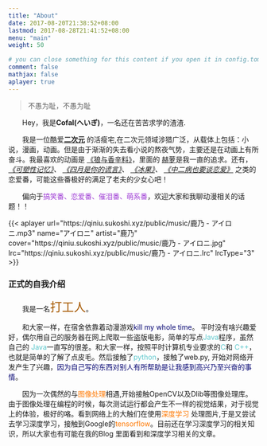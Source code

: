 ```yaml
---
title: "About"
date: 2017-08-20T21:38:52+08:00
lastmod: 2017-08-28T21:41:52+08:00
menu: "main"
weight: 50

# you can close something for this content if you open it in config.toml.
comment: false
mathjax: false
aplayer: true
---
```


<div class="zh post-container">
    <!--copied from markdown -->
    <blockquote><p>不愚为耻，不愚为耻</p></blockquote>
    <p>&emsp;&emsp;Hey，我是<strong>Cofal(へいぎ)</strong>，一名还在苦苦求学的渣渣.</p>
    <p>
        &emsp;&emsp;我是一位酷爱<strong><a href="{{ site.url }}/tags/#二次元">二次元</a></strong>
        的活瘦宅,在二次元领域涉猎广泛，从载体上包括：小说，漫画，动画。但是由于渐渐的失去看小说的熬夜气势，主要还是在动画上有所奋斗。我最喜欢的动画是
        <a href="https://www.bilibili.com/bangumi/play/ss1071/">《狼与香辛料》</a>，里面的
        <a href="https://baike.baidu.com/item/%E8%B5%AB%E8%90%9D/10074198?fr=aladdin">赫萝</a>是我一直的追求。还有，
        <i>
            <a href="https://www.bilibili.com/bangumi/play/ss1552/">《可塑性记忆》</a>、
            <a href="https://www.bilibili.com/bangumi/play/ss1699/">《四月是你的谎言》</a>、
            <a href="https://www.bilibili.com/bangumi/play/ss3398/">《冰果》</a>、
            <a href="https://www.bilibili.com/bangumi/play/ss4340/">《中二病也要谈恋爱》</a>
        </i>
        之类的恋爱番，可能这些番极好的满足了老夫的少女心吧！
    </p>
    <p>
    &emsp;&emsp;偏向于<font color="#9f3ed5">搞笑番、恋爱番、催泪番、萌系番</font>，欢迎大家和我聊动漫相关的话题！！
    </p> 
{{< aplayer
    url="https://qiniu.sukoshi.xyz/public/music/鹿乃 - アイロニ.mp3"
    name="アイロニ"
    artist="鹿乃"
    cover="https://qiniu.sukoshi.xyz/public/music/鹿乃 - アイロニ.jpg"
    lrc="https://qiniu.sukoshi.xyz/public/music/鹿乃 - アイロニ.lrc"
    lrcType="3"
>}}
    <h3>正式的自我介绍</h3>
    <p>
        &emsp;&emsp;我是一名<font color="#A65800" size="+2">打工人</font>。
    </p>
    <p>
        &emsp;&emsp;和大家一样，在宿舍依靠着动漫游戏<font color="#090974">kill my whole time</font>。
        平时没有啥兴趣爱好，偶尔用自己的服务器在网上爬取一些盗版电影，简单的写点<font color="#5dc8cd">Java</font>程序，虽然自己的
        <font color="#5dc8cd">Java</font>一直写的很差。和大家一样，按照平时计算机专业要求的<font color="#5dc8cd">C</font>和
        <font color="#5dc8cd">C++</font>，也就是简单的了解了点皮毛。然后接触了<font color="#5dc8cd">python</font>，接触了web.py,
        开始对网络开发产生了兴趣，<font color="#090974">因为自己写的东西对别人有所帮助是让我感到高兴乃至兴奋的事情</font>。
    </p>
    <p>
        &emsp;&emsp;因为一次偶然的与<font color="#FF7800">图像处理</font>相遇,开始接触OpenCV以及Dlib等图像处理库。
        由于图像处理在编程的时候，每次测试运行都会产生不一样的视觉结果，对于视觉上的体验，极好的咯。看到网络上的大触们在使用<font color="#FF7800">深度学习</font>
        处理图片,于是又尝试去学习深度学习，接触到Google的<font color="#FF7800">tensorflow</font>。目前还在学习深度学习的相关知识，所以大家也有可能在我的Blog
        里面看到和深度学习相关的文章。
    </p>
    <p>
    </p>
</div>
